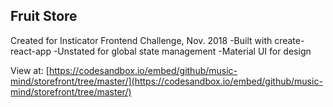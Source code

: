 ## Fruit Store 

Created for Insticator Frontend Challenge, Nov. 2018
-Built with create-react-app
-Unstated for global state management
-Material UI for design

View at:
[https://codesandbox.io/embed/github/music-mind/storefront/tree/master/](https://codesandbox.io/embed/github/music-mind/storefront/tree/master/)